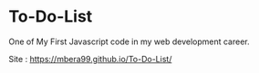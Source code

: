 # To-Do-List
One of My First Javascript code in my web development career.

Site : https://mbera99.github.io/To-Do-List/
